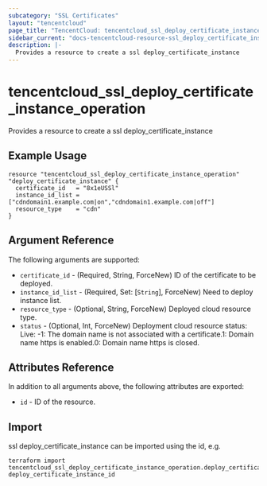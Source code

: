 ```yaml
---
subcategory: "SSL Certificates"
layout: "tencentcloud"
page_title: "TencentCloud: tencentcloud_ssl_deploy_certificate_instance_operation"
sidebar_current: "docs-tencentcloud-resource-ssl_deploy_certificate_instance_operation"
description: |-
  Provides a resource to create a ssl deploy_certificate_instance
---
```


# tencentcloud_ssl_deploy_certificate_instance_operation

Provides a resource to create a ssl deploy_certificate_instance

## Example Usage

```hcl
resource "tencentcloud_ssl_deploy_certificate_instance_operation" "deploy_certificate_instance" {
  certificate_id   = "8x1eUSSl"
  instance_id_list = ["cdndomain1.example.com|on","cdndomain1.example.com|off"]
  resource_type    = "cdn"
}
```

## Argument Reference

The following arguments are supported:

* `certificate_id` - (Required, String, ForceNew) ID of the certificate to be deployed.
* `instance_id_list` - (Required, Set: [`String`], ForceNew) Need to deploy instance list.
* `resource_type` - (Optional, String, ForceNew) Deployed cloud resource type.
* `status` - (Optional, Int, ForceNew) Deployment cloud resource status: Live: -1: The domain name is not associated with a certificate.1:  Domain name https is enabled.0:  Domain name https is closed.

## Attributes Reference

In addition to all arguments above, the following attributes are exported:

* `id` - ID of the resource.



## Import

ssl deploy_certificate_instance can be imported using the id, e.g.

```
terraform import tencentcloud_ssl_deploy_certificate_instance_operation.deploy_certificate_instance deploy_certificate_instance_id
```

